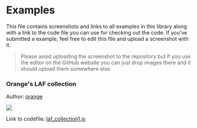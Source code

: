 # Examples

This file contains screenshots and links to all examples in this library along with a link to the code file you can use for checking out the code. If you've submitted a example, feel free to edit this file and upload a screenshot with it.

> Please avoid uploading the screenshot to the repository but if you use the editor on the GitHub website you can just drop images there and it should upload them somewhere else.

### Orange's LAF collection

Author: [orange](https://forum.hise.audio/user/orange)

![](https://i.imgur.com/QtV8WQI.png)

Link to codefile: [laf_collection1.js](https://github.com/christoph-hart/hise_laf_library/blob/b108e0259bc82dc95ddeafc2a5fb04547cf9cd23/hise_laf_library_project/Scripts/orange/laf_collection_1.js#L137)
